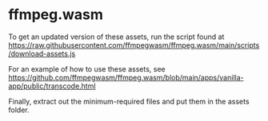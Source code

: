 # ffmpeg.wasm

To get an updated version of these assets, run the script found at https://raw.githubusercontent.com/ffmpegwasm/ffmpeg.wasm/main/scripts/download-assets.js

For an example of how to use these assets, see https://github.com/ffmpegwasm/ffmpeg.wasm/blob/main/apps/vanilla-app/public/transcode.html

Finally, extract out the minimum-required files and put them in the assets folder.
